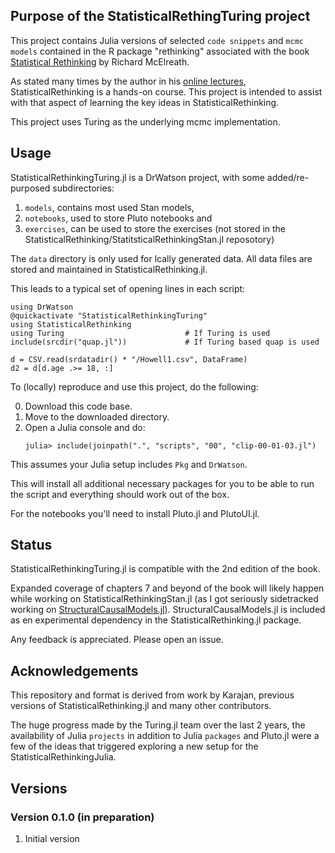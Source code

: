 ## Purpose of the StatisticalRethingTuring project

This project contains Julia versions of selected `code snippets` and `mcmc models` contained in the R package "rethinking" associated with the book [Statistical Rethinking](https://xcelab.net/rm/statistical-rethinking/) by Richard McElreath.

As stated many times by the author in his [online lectures](https://www.youtube.com/watch?v=ENxTrFf9a7c&list=PLDcUM9US4XdNM4Edgs7weiyIguLSToZRI), StatisticalRethinking is a hands-on course. This project is intended to assist with that aspect of learning the key ideas in StatisticalRethinking.

This project uses Turing as the underlying mcmc implementation.

## Usage

StatisticalRethinkingTuring.jl is a DrWatson project, with some added/re-purposed subdirectories:

1. `models`, contains most used Stan models,
2. `notebooks`, used to store Pluto notebooks and
3. `exercises`, can be used to store the exercises (not stored in the StatisticalRethinking/StatitsticalRethinkingStan.jl reposotory)

The `data` directory is only used for lcally generated data. All data files are stored and maintained in StatisticalRethinking.jl. 

This leads to a typical set of opening lines in each script:
```
using DrWatson
@quickactivate "StatisticalRethinkingTuring"
using StatisticalRethinking
using Turing                           # If Turing is used
include(srcdir("quap.jl"))             # If Turing based quap is used

d = CSV.read(srdatadir() * "/Howell1.csv", DataFrame)
d2 = d[d.age .>= 18, :]
```

To (locally) reproduce and use this project, do the following:

0. Download this code base.
1. Move to the downloaded directory.
2. Open a Julia console and do:
   ```
   julia> include(joinpath(".", "scripts", "00", "clip-00-01-03.jl")
   ```

This assumes your Julia setup includes `Pkg` and `DrWatson`.

This will install all additional necessary packages for you to be able to run the script and everything should work out of the box.

For the notebooks you'll need to install Pluto.jl and PlutoUI.jl.

## Status

StatisticalRethinkingTuring.jl is compatible with the 2nd edition of the book.

Expanded coverage of chapters 7 and beyond of the book will likely happen while working on StatisticalRethinkingStan.jl (as I got seriously sidetracked working on [StructuralCausalModels.jl](https://github.com/StatisticalRethinkingJulia/StructuralCausalModels.jl)). StructuralCausalModels.jl is included as en experimental dependency in the StatisticalRethinking.jl package.

Any feedback is appreciated. Please open an issue.

## Acknowledgements

This repository and format is derived from work by Karajan, previous versions of StatisticalRethinking.jl and many other contributors.

The huge progress made by the Turing.jl team over the last 2 years, the availability of Julia `projects` in addition to Julia `packages` and Pluto.jl were a few of the ideas that triggered exploring a new setup for the StatisticalRethinkingJulia.

## Versions

### Version 0.1.0 (in preparation)

1. Initial version


